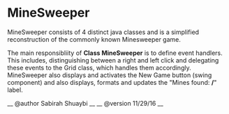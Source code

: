 # MineSweeper

MineSweeper consists of 4 distinct java classes and is a simplified reconstruction of the commonly known Minesweeper game. 

The main responsibliity of __Class MineSweeper__ is to define event handlers. This includes,
distinguishing between a right and left click and delegating these events to the Grid class,
which handles them accordingly. MineSweeper also displays and activates the New Game button
(swing component) and also displays, formats and updates the "Mines found: __/__" label.

__ @author Sabirah Shuaybi __
__ @version 11/29/16 __
